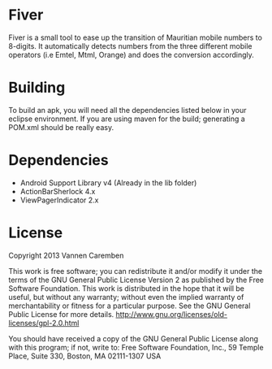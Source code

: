 Fiver
===

Fiver is a small tool to ease up the transition of Mauritian mobile numbers to 8-digits.
It automatically detects numbers from the three different mobile operators (i.e Emtel, Mtml, Orange) and does the conversion accordingly.

Building
===


To build an apk, you will need all the dependencies listed below in your eclipse environment.
If you are using maven for the build; generating a POM.xml should be really easy.


Dependencies
===

* Android Support Library v4 (Already in the lib folder)
* ActionBarSherlock 4.x
* ViewPagerIndicator 2.x


License
===

Copyright 2013 Vannen Caremben

This work is free software; you can redistribute it and/or modify it under the terms of the GNU General Public License Version 2 as published by the Free Software Foundation.
This work is distributed in the hope that it will be useful, but without any warranty; without even the implied warranty of merchantability or fitness for a particular purpose. 
See the GNU General Public License for more details. 
http://www.gnu.org/licenses/old-licenses/gpl-2.0.html

You should have received a copy of the GNU General Public License along with this program; if not, write to: Free Software Foundation, Inc., 59 Temple Place, Suite 330, Boston, MA 02111-1307 USA